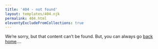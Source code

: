 ```yaml
---
title: '404 - not found'
layout: templates/404.njk
permalink: 404.html
eleventyExcludeFromCollections: true
---
```


We’re sorry, but that content can’t be found. But, you can always go [back home](/)....


